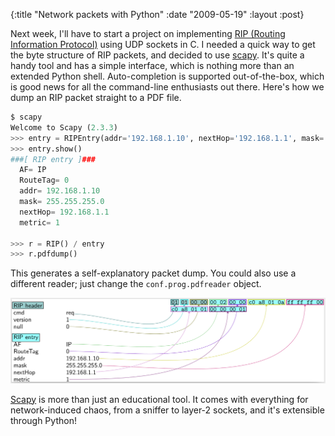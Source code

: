{:title "Network packets with Python"
 :date "2009-05-19"
 :layout :post}

Next week, I'll have to start a project on implementing [RIP (Routing Information Protocol)](https://en.wikipedia.org/wiki/Routing_Information_Protocol) using UDP sockets in C.
I needed a quick way to get the byte structure of RIP packets, and decided to use <a href="http://www.secdev.org/projects/scapy/">scapy</a>. It's quite a handy tool and has a simple interface, which is nothing more than an extended Python shell. Auto-completion is supported out-of-the-box, which is good news for all the command-line enthusiasts out there.
Here's how we dump an RIP packet straight to a PDF file.

```python
$ scapy
Welcome to Scapy (2.3.3)
>>> entry = RIPEntry(addr='192.168.1.10', nextHop='192.168.1.1', mask='255.255.255.0')
>>> entry.show()
###[ RIP entry ]###
  AF= IP
  RouteTag= 0
  addr= 192.168.1.10
  mask= 255.255.255.0
  nextHop= 192.168.1.1
  metric= 1

>>> r = RIP() / entry
>>> r.pdfdump()
```


This generates a self-explanatory packet dump. You could also use a different reader; just change the `conf.prog.pdfreader` object.

![packets](packets.png)

<a href="http://www.secdev.org/projects/scapy/">Scapy</a> is more than just an educational tool. It comes with everything for network-induced chaos, from a sniffer to layer-2 sockets, and it's extensible through Python!
